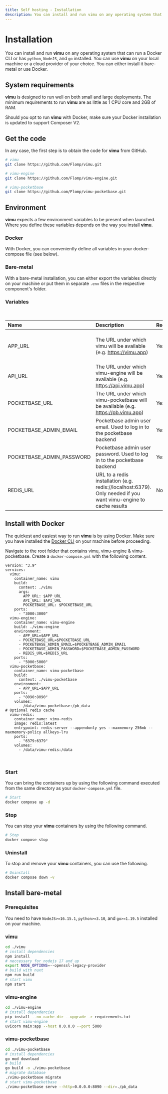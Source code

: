 ```yaml
---
title: Self hosting - Installation
description: You can install and run vimu on any operating system that can run a Docker CLI or has python, NodeJS, and go installed. You can use vimu on your local machine or a cloud provider of your choice. You can either install it bare-metal or use Docker.
---
```


# Installation

You can install and run **vimu** on any operating system that can run a Docker CLI or has ```python```, ```NodeJS```, and ```go``` installed. You can use **vimu** on your local machine or a cloud provider of your choice. You can either install it bare-metal or use Docker.

## System requirements

**vimu** is designed to run well on both small and large deployments. The minimum requirements to run **vimu** are as little as 1 CPU core and 2GB of RAM.

Should you opt to run **vimu** with Docker, make sure your Docker installation is updated to support Composer V2.

## Get the code

In any case, the first step is to obtain the code for **vimu** from GitHub.

```bash
# vimu
git clone https://github.com/Flomp/vimu.git

# vimu-engine
git clone https://github.com/Flomp/vimu-engine.git

# vimu-pocketbase
git clone https://github.com/Flomp/vimu-pocketbase.git

```

## Environment

**vimu** expects a few environment variables to be present when launched. Where you define these variables depends on the way you install **vimu**.

### Docker
With Docker, you can conveniently define all variables in your docker-compose file (see below).

### Bare-metal

With a bare-metal installation, you can either export the variables directly on your machine or put them in separate ```.env``` files in the respective component's folder.

### Variables
<br>

| Name | Description | Required | Used by |
|:---|:---|:---|:---|
| APP_URL | The URL under which vimu will be available (e.g. https://vimu.app) | Yes | vimu, vimu-engine, vimu-pocketbase |
| API_URL | The URL under which vimu-engine will be available (e.g. https://api.vimu.app) | Yes | vimu |
| POCKETBASE_URL | The URL under which vimu-pocketbase will be available (e.g. https://pb.vimu.app) | Yes | vimu, vimu-engine |
| POCKETBASE_ADMIN_EMAIL | Pocketbase admin user email. Used to log in to the pocketbase backend | Yes | vimu-engine |
| POCKETBASE_ADMIN_PASSWORD | Pocketbase admin user password. Used to log in to the pocketbase backend | Yes | vimu-engine |
| REDIS_URL | URL to a redis installation (e.g. redis://localhost:6379). Only needed if you want vimu-engine to cache results | No | vimu-engine |

## Install with Docker

The quickest and easiest way to run **vimu** is by using Docker. Make sure you have installed the <a href="https://www.docker.com/products/docker-desktop">Docker CLI</a> on your machine before proceeding.

Navigate to the root folder that contains vimu, vimu-engine & vimu-pocketbase. Create a ```docker-compose.yml``` with the following content.

```yml[docker-compose.yml]
version: "3.9"
services:
  vimu:
    container_name: vimu
    build:
      context: ./vimu
      args:
        APP_URL: $APP_URL
        API_URL: $API_URL
        POCKETBASE_URL: $POCKETBASE_URL
    ports:
      - "3000:3000"
  vimu-engine:
    container_name: vimu-engine
    build: ./vimu-engine
    environment:
      - APP_URL=$APP_URL
      - POCKETBASE_URL=$POCKETBASE_URL
      - POCKETBASE_ADMIN_EMAIL=$POCKETBASE_ADMIN_EMAIL
      - POCKETBASE_ADMIN_PASSWORD=$POCKETBASE_ADMIN_PASSWORD
      - REDIS_URL=$REDIS_URL
    ports:
      - "5000:5000"
  vimu-pocketbase:
    container_name: vimu-pocketbase
    build:
      context: ./vimu-pocketbase
    environment:
      - APP_URL=$APP_URL
    ports:
      - "8090:8090"
    volumes:
      - /data/vimu-pocketbase:/pb_data
# Optional redis cache 
  vimu-redis:
    container_name: vimu-redis
    image: redis:latest
    entrypoint: redis-server --appendonly yes --maxmemory 256mb --maxmemory-policy allkeys-lru
    ports:
      - "6379:6379"
    volumes:
      - /data/vimu-redis:/data
```
<br>

### Start

You can bring the containers up by using the following command executed from the same directory as your ```docker-compose.yml``` file.

```bash
# Start
docker compose up -d
```

### Stop

You can stop your **vimu** containers by using the following command.

```bash
# Stop
docker compose stop
```

### Uninstall

To stop and remove your **vimu** containers, you can use the following.

```bash
# Uninstall
docker compose down -v
```

## Install bare-metal

### Prerequisites

You need to have ```NodeJS>=16.15.1```, ```python>=3.10```, and ```go>=1.19.5``` installed on your machine.

### vimu

```bash
cd ./vimu
# install dependencies
npm install
# neccessary for nodejs 17 and up
export NODE_OPTIONS=--openssl-legacy-provider
# build with nuxt
npm run build
# start vimu
npm start
```

### vimu-engine

```bash
cd ./vimu-engine
# install dependencies
pip install --no-cache-dir --upgrade -r requirements.txt
# start vimu-engine
uvicorn main:app --host 0.0.0.0 --port 5000
```

### vimu-pocketbase

```bash
cd ./vimu-pocketbase
# install dependencies
go mod download
# build
go build -o ./vimu-pocketbase
# migrate database
./vimu-pocketbase migrate
# start vimu-pocketbase
./vimu-pocketbase serve --http=0.0.0.0:8090 --dir=./pb_data
```